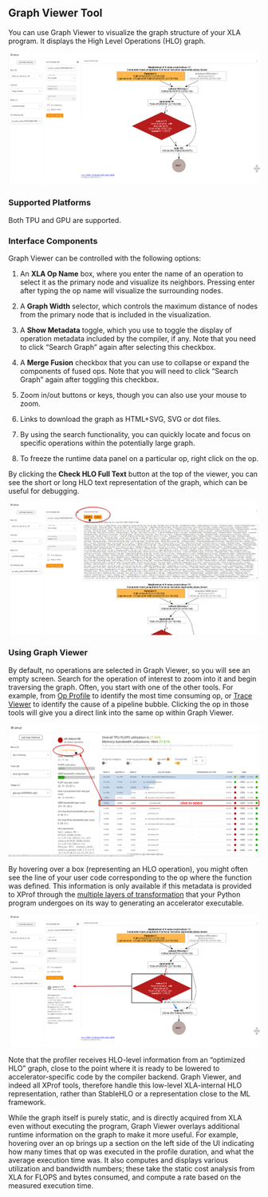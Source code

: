 ## Graph Viewer Tool

You can use Graph Viewer to visualize the graph structure of your XLA program.
It displays the High Level Operations (HLO) graph.

![Graph Viewer](images/graph_viewer.png)

### Supported Platforms

Both TPU and GPU are supported.

### Interface Components

Graph Viewer can be controlled with the following options:

1. An **XLA Op Name** box, where you enter the name of an
operation to select it as the primary node and visualize its neighbors. Pressing
enter after typing the op name will visualize the surrounding nodes.

1. A **Graph Width** selector, which
controls the maximum distance of nodes from the primary node that is included in
the visualization.

1. A **Show Metadata** toggle, which you use to toggle the display of operation
metadata included by the compiler, if any. Note that you need to click “Search
Graph” again after selecting this checkbox.

1. A **Merge Fusion** checkbox that you can use to collapse or expand the
components of fused ops. Note that you will need to click “Search Graph” again
after toggling this checkbox.

1. Zoom in/out buttons or keys, though you can also use your mouse to zoom.

1. Links to download the graph as HTML+SVG, SVG or dot files.

1. By using the search functionality, you can quickly locate and focus on
specific operations within the potentially large graph.

1. To freeze the runtime data panel on a particular op, right click on the op.

By clicking the **Check HLO Full Text** button at the top of the viewer, you
can see the short or long HLO text representation of the graph, which can be
useful for debugging.

![Graph Viewer HLO Full Text](images/graph_viewer_hlo_full_text.png)

### Using Graph Viewer

By default, no operations are selected in Graph Viewer, so you will see an empty
screen. Search for the operation of interest to zoom into it and begin
traversing the graph. Often, you start with one of the other tools. For example,
from [Op Profile](hlo_op_profile.md) to identify the most time consuming op, or
[Trace Viewer](trace_viewer.md) to identify the cause of a pipeline bubble.
Clicking the op in those tools will give you a direct link into the same op
within Graph Viewer.

![Graph Viewer button appears when the all-reduce.98 operation is clicked on the HLO Op Profile tool](images/graph_viewer_from_op_profile_annotated.png)

By hovering over a box (representing an HLO operation), you might often see the
line of your user code corresponding to the op where the function was defined.
This information is only available if this metadata is provided to XProf through
the
[multiple layers of transformation](https://openxla.org/xla/architecture#how_it_works)
that your Python program undergoes on its way to generating an accelerator
executable.

![Graph Viewer showing the user code line corresponding to the op](images/graph_viewer_hover.png)

Note that the profiler receives HLO-level information from an “optimized HLO”
graph, close to the point where it is ready to be lowered to
accelerator-specific code by the compiler backend. Graph Viewer, and indeed all
XProf tools, therefore handle this low-level XLA-internal HLO representation,
rather than StableHLO or a representation close to the ML framework.

While the graph itself is purely static, and is directly acquired from XLA even
without executing the program, Graph Viewer overlays additional runtime
information on the graph to make it more useful. For example, hovering over an
op brings up a section on the left side of the UI indicating how many times that
op was executed in the profile duration, and what the average execution time
was. It also computes and displays various utilization and bandwidth numbers;
these take the static cost analysis from XLA for FLOPS and bytes consumed, and
compute a rate based on the measured execution time.
